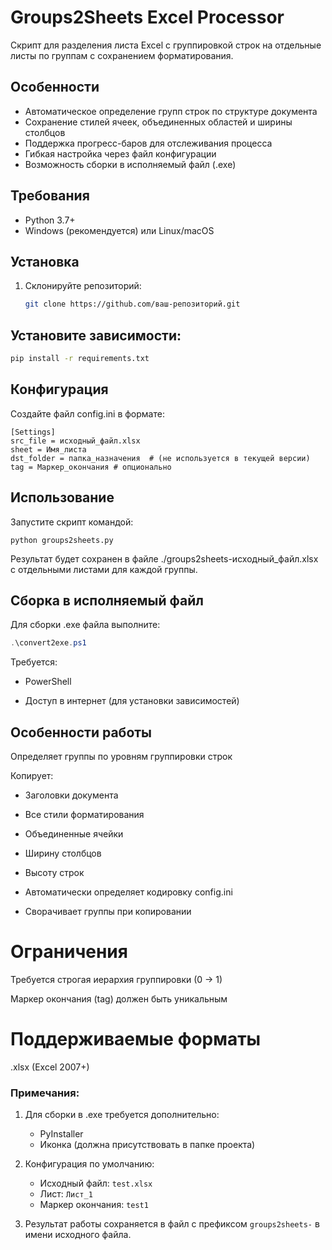 # Groups2Sheets Excel Processor

Скрипт для разделения листа Excel с группировкой строк на отдельные листы по группам с сохранением форматирования.

## Особенности
- Автоматическое определение групп строк по структуре документа
- Сохранение стилей ячеек, объединенных областей и ширины столбцов
- Поддержка прогресс-баров для отслеживания процесса
- Гибкая настройка через файл конфигурации
- Возможность сборки в исполняемый файл (.exe)

## Требования
- Python 3.7+
- Windows (рекомендуется) или Linux/macOS

## Установка
1. Склонируйте репозиторий:
   ```bash
   git clone https://github.com/ваш-репозиторий.git
   ```

## Установите зависимости:

```bash
pip install -r requirements.txt
```

## Конфигурация

Создайте файл config.ini в формате:

```
[Settings]
src_file = исходный_файл.xlsx
sheet = Имя_листа
dst_folder = папка_назначения  # (не используется в текущей версии)
tag = Маркер_окончания # опционально
```

## Использование

Запустите скрипт командой:

```shell
python groups2sheets.py
```

Результат будет сохранен в файле ./groups2sheets-исходный_файл.xlsx с отдельными листами для каждой группы.

## Сборка в исполняемый файл

Для сборки .exe файла выполните:

```powershell
.\convert2exe.ps1
```

Требуется:

* PowerShell

* Доступ в интернет (для установки зависимостей)

## Особенности работы

Определяет группы по уровням группировки строк

Копирует:

* Заголовки документа

* Все стили форматирования

* Объединенные ячейки

* Ширину столбцов

* Высоту строк

* Автоматически определяет кодировку config.ini

* Сворачивает группы при копировании

# Ограничения

Требуется строгая иерархия группировки (0 → 1)

Маркер окончания (tag) должен быть уникальным

# Поддерживаемые форматы

.xlsx (Excel 2007+)

### Примечания:

1. Для сборки в .exe требуется дополнительно:
   - PyInstaller
   - Иконка (должна присутствовать в папке проекта)
   
2. Конфигурация по умолчанию:
   - Исходный файл: `test.xlsx`
   - Лист: `Лист_1`
   - Маркер окончания: `test1`

3. Результат работы сохраняется в файл с префиксом `groups2sheets-` в имени исходного файла.
